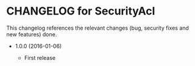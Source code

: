 CHANGELOG for SecurityAcl
=========================

This changelog references the relevant changes (bug, security fixes and new features) done.

* 1.0.0 (2016-01-06)

  * First release
